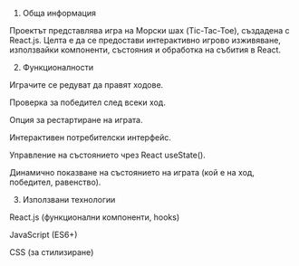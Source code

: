 1. Обща информация

Проектът представлява игра на Морски шах (Tic-Tac-Toe), създадена с React.js. Целта е да се предостави интерактивно игрово изживяване, използвайки компоненти, състояния и обработка на събития в React.

2. Функционалности

Играчите се редуват да правят ходове.

Проверка за победител след всеки ход.

Опция за рестартиране на играта.

Интерактивен потребителски интерфейс.

Управление на състоянието чрез React useState().

Динамично показване на състоянието на играта (кой е на ход, победител, равенство).

3. Използвани технологии

React.js (функционални компоненти, hooks)

JavaScript (ES6+)

CSS (за стилизиране)
